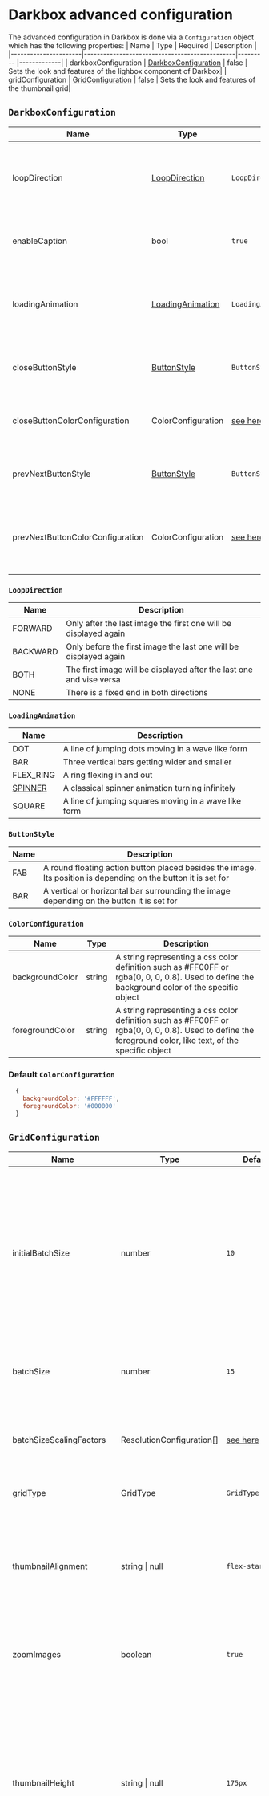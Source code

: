 # Darkbox advanced configuration

The advanced configuration in Darkbox is done via a `Configuration` object which has the following properties:
| Name                 | Type                                          | Required | Description |
|----------------------|-----------------------------------------------|--------- |-------------|
| darkboxConfiguration | [DarkboxConfiguration](#DarkboxConfiguration) | false    | Sets the look and features of the lighbox component of Darkbox|
| gridConfiguration    | [GridConfiguration](#GridConfiguration)       | false    | Sets the look and features of the thumbnail grid|

## `DarkboxConfiguration`
| Name              | Type                              | Default               | Description |
|-------------------|-----------------------------------|-----------------------|-------------|
| loopDirection     | [LoopDirection](#LoopDirection)   | `LoopDirection.BOTH`  |Sets the direction the darkbox will allow looping through the images |
| enableCaption     | bool                              | `true`                |Sets if the caption should be displayed or not|
| loadingAnimation  | [LoadingAnimation](#LoadingAnimation) | `LoadingAnimation.SPINNER` | Loading animation shown while the full sized image is loading|
| closeButtonStyle  | [ButtonStyle](#ButtonStyle)       | `ButtonStyle.FAB`     |Sets if the caption should be displayed or not|
| closeButtonColorConfiguration | ColorConfiguration    | [see here](#Default-ColorConfiguration) | Defines the colors to be used for the close button |
| prevNextButtonStyle | [ButtonStyle](#ButtonStyle)     | `ButtonStyle.FAB`     |Sets if the caption should be displayed or not|
| prevNextButtonColorConfiguration | ColorConfiguration | [see here](#Default-ColorConfiguration) | Defines the colors to be used for the prevoius and next buttons |

### `LoopDirection`
| Name      | Description |
|-----------|-------------|
| FORWARD   | Only after the last image the first one will be displayed again |
| BACKWARD  | Only before the first image the last one will be displayed again|
| BOTH      | The first image will be displayed after the last one and vise versa|
| NONE      | There is a fixed end in both directions                         |

### `LoadingAnimation`
| Name      | Description |
|-----------|-------------|
| DOT       | A line of jumping dots moving in a wave like form     |
| BAR       | Three vertical bars getting wider and smaller         |
| FLEX_RING | A ring flexing in and out                             |
| [SPINNER](https://youtu.be/3V8nl8v24cQ)   | A classical spinner animation turning infinitely      |
| SQUARE    | A line of jumping squares moving in a wave like form  |

### `ButtonStyle`
| Name      | Description |
|-----------|-------------|
| FAB       | A round floating action button placed besides the image. Its position is depending on the button it is set for |
| BAR       | A vertical or horizontal bar surrounding the image depending on the button it is set for |

### `ColorConfiguration`
| Name          | Type    | Description           |
|---------------|---------|-----------------------|
| backgroundColor | string  | A string representing a css color definition such as #FF00FF or rgba(0, 0, 0, 0.8). Used to define the background color of the specific object |
| foregroundColor | string  | A string representing a css color definition such as #FF00FF or rgba(0, 0, 0, 0.8). Used to define the foreground color, like text, of the specific object |

### Default `ColorConfiguration`
```js
  {
    backgroundColor: '#FFFFFF',
    foregroundColor: '#000000'
  }
```

## `GridConfiguration`
| Name                    | Type                      | Default | Description |
|-------------------------|---------------------------|---------|-------------|
| initialBatchSize        | number                    | `10`    |  Number of images loaded initially on small and medium sized devices (smartphone / tablet). This is scaled by a factor according to the resolution of bigger displays|
| batchSize               | number                    | `15`    | The number of images loaded in each load more images call|
| batchSizeScalingFactors | ResolutionConfiguration[] | [see here](#Default-ResolutionConfiguration) | A list of scaling factors to be used to scale the initial batch size by screen width|
| gridType                | GridType                  | `GridType.STATIC` | Sets the type of the image grid|
| thumbnailAlignment      | string \| null            | `flex-start` | Allows for configuration of the flex property justifiy-content. All option of the css property justifiy-cotnent are allowed|
| zoomImages              | boolean                   | `true`  | Enables / Disables zooming effect for thumbnail hovering|
| thumbnailHeight         | string \| null            | `175px` | Size used to define the height of the thumbnails and loading placeholders. For gridType FLUID this applies only to the loading placeholders. This should be defined like you would in css including the unit (e.g. px, em, rem)|
| thumbnailWidth          | string \| null            | `175px` | Size used to define the width of the thumbnails and loading placeholders. For gridType FLUID this applies only to the loading placeholders. This should be defined like you would in css including the unit (e.g. px, em, rem)|
| enableLoadingPlaceholder| boolean                   | `true`  | Enables / Disables the shimmer placeholder while loading the thumbnail images|
| thumbnailsWaitForBatch  | boolean                   | `true`  | Configures the behavior of the loading placeholders for thumbnail images. If true, the thumbnails of a batch are shown, when all thumbnails of the batch are loaded. If false, the thumbnail for each image is shown as soon as it gets available. This only takes effect if loading placeholders are enabled.|

### `ResolutionConfiguration`
| Name          | Type    | Description           |
|---------------|---------|-----------------------|
| pxWidth       | number  | The minimum screen width this configuration applies to, up to the next higher resolution configuration|
| scalingFactor | number  | The batch size scaling factor to be applied in the given configuration range                          |

### Default `ResolutionConfiguration`
```js
 [
    {
      pxWidth: 1400,
      scalingFactor: 5
    },
    {
      pxWidth: 992,
      scalingFactor: 2
    }
  ]
```

### `GridType`
| Name      | Description |
|-----------|-------------|
| STATIC    | A grid of images rendered in rows of dynamic length, preferrebly used for equal sized thumbnails (thumbnail size can be configured seperatly) |
| FLUID     | A grid optimized for thumbnails with different aspect ratios and orientations, rendered in columns (if selected thumbnailHeight and thumbnailWidth are only used for placeholders while loading) |
